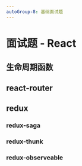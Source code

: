 ```yaml
---
autoGroup-8: 基础面试题
---
```


# 面试题 - React

## 生命周期函数

## react-router

## redux

### redux-saga

### redux-thunk

### redux-observeable